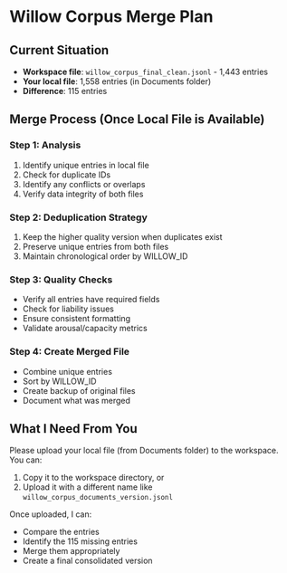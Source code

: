 # Willow Corpus Merge Plan

## Current Situation
- **Workspace file**: `willow_corpus_final_clean.jsonl` - 1,443 entries
- **Your local file**: 1,558 entries (in Documents folder)
- **Difference**: 115 entries

## Merge Process (Once Local File is Available)

### Step 1: Analysis
1. Identify unique entries in local file
2. Check for duplicate IDs
3. Identify any conflicts or overlaps
4. Verify data integrity of both files

### Step 2: Deduplication Strategy
1. Keep the higher quality version when duplicates exist
2. Preserve unique entries from both files
3. Maintain chronological order by WILLOW_ID

### Step 3: Quality Checks
- Verify all entries have required fields
- Check for liability issues
- Ensure consistent formatting
- Validate arousal/capacity metrics

### Step 4: Create Merged File
- Combine unique entries
- Sort by WILLOW_ID
- Create backup of original files
- Document what was merged

## What I Need From You

Please upload your local file (from Documents folder) to the workspace. You can:
1. Copy it to the workspace directory, or
2. Upload it with a different name like `willow_corpus_documents_version.jsonl`

Once uploaded, I can:
- Compare the entries
- Identify the 115 missing entries
- Merge them appropriately
- Create a final consolidated version